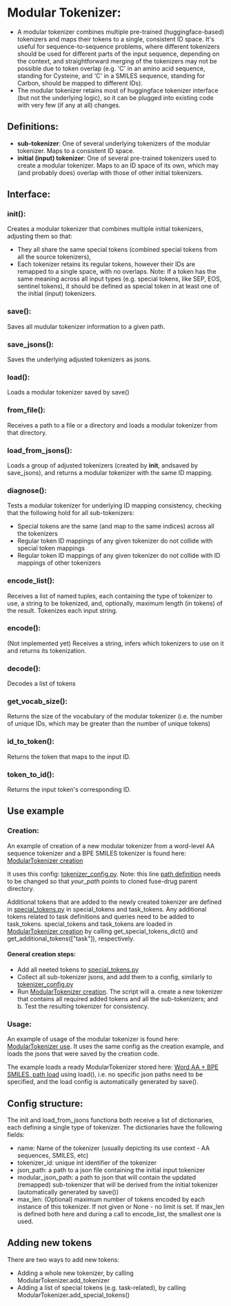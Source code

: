 # Modular Tokenizer:
* A modular tokenizer combines multiple pre-trained (huggingface-based) tokenizers and maps their tokens to a single, consistent ID space. It's useful for sequence-to-sequence problems, where different tokenizers should be used for different parts of the input sequence, depending on the context, and straightforward merging of the tokenizers may not be possible due to token overlap (e.g. 'C' in an amino acid sequence, standing for Cysteine, and 'C' in a SMILES sequence, standing for Carbon, should be mapped to different IDs). 
* The modular tokenizer retains most of huggingface tokenizer interface (but not the underlying logic), so it can be plugged into existing code with very few (if any at all) changes.
## Definitions:
* __sub-tokenizer__: One of several underlying tokenizers of the modular tokenizer. Maps to a consistent ID space.
* __initial (input) tokenizer__: One of several pre-trained tokenizers used to create a modular tokenizer. Maps to an ID space of its own, which may (and probably does) overlap with those of other initial tokenizers.
## Interface:
### __init__(): 
Creates a modular tokenizer that combines multiple initial tokenizers, adjusting them so that:
* They all share the same special tokens (combined special tokens from all the source tokenizers),
* Each tokenizer retains its regular tokens, however their IDs are remapped to a single space, with no overlaps.
Note: If a token has the same meaning across all input types (e.g. special tokens, like SEP, EOS, sentinel tokens), it should be defined as special token in at least one of the initial (input) tokenizers.
### save():
Saves all mudular tokenizer information to a given path.
### save_jsons():
Saves the underlying adjusted tokenizers as jsons.
### load():
Loads a modular tokenizer saved by save()
### from_file(): 
Receives a path to a file or a directory and loads a modular tokenizer from that directory.
### load_from_jsons(): 
Loads a group of adjusted tokenizers (created by __init__, andsaved by save_jsons), and returns a modular tokenizer with the same ID mapping.
### diagnose():
Tests a modular tokenizer for underlying ID mapping consistency, checking that the following hold for all sub-tokenizers:
* Special tokens are the same (and map to the same indices) across all the tokenizers
* Regular token ID mappings of any given tokenizer do not collide with special token mappings
* Regular token ID mappings of any given tokenizer do not collide with ID mappings of other tokenizers
### encode_list():
Receives a list of named tuples, each containing the type of tokenizer to use, a string to be tokenized, and, optionally, maximum length (in tokens) of the result. Tokenizes each input string.
### encode(): 
(Not implemented yet) Receives a string, infers which tokenizers to use on it and returns its tokenization.
### decode():
Decodes a list of tokens
### get_vocab_size(): 
Returns the size of the vocabulary of the modular tokenizer (i.e. the number of unique IDs, which may be greater than the number of unique tokens)
### id_to_token():
Returns the token that maps to the input ID.
### token_to_id():
Returns the input token's corresponding ID.
## Use example
### Creation:
An example of creation of a new modular tokenizer from a word-level AA sequence tokenizer and a BPE SMILES tokenizer is found here: [ModularTokenizer creation](https://github.com/BiomedSciAI/fuse-drug/blob/a1b9564eb54b9fe39890645fb5378c13aedde6fb/fusedrug/data/tokenizer/modulartokenizer/test_multi_tokenizer_creation.py#L107)

It uses this config: [tokenizer_config.py](https://github.com/BiomedSciAI/fuse-drug/blob/main/fusedrug/data/tokenizer/modulartokenizer/configs/tokenizer_config.yaml). Note: this line [path definition](https://github.com/BiomedSciAI/fuse-drug/blob/a1b9564eb54b9fe39890645fb5378c13aedde6fb/fusedrug/data/tokenizer/modulartokenizer/configs/tokenizer_config.yaml#L3) needs to be changed so that _your_path_ points to cloned fuse-drug parent directory.

Additional tokens that are added to the newly created tokenizer are defined in [special_tokens.py](https://github.com/BiomedSciAI/fuse-drug/blob/a1b9564eb54b9fe39890645fb5378c13aedde6fb/fusedrug/data/tokenizer/modulartokenizer/special_tokens.py) in special_tokens and task_tokens. Any additional tokens related to task definitions and queries need to be added to task_tokens. special_tokens and task_tokens are loaded in [ModularTokenizer creation](https://github.com/BiomedSciAI/fuse-drug/blob/a1b9564eb54b9fe39890645fb5378c13aedde6fb/fusedrug/data/tokenizer/modulartokenizer/test_multi_tokenizer_creation.py) by calling get_special_tokens_dict() and get_additional_tokens(["task"]), respectively.

#### General creation steps:
* Add all neeted tokens to [special_tokens.py](https://github.com/BiomedSciAI/fuse-drug/blob/a1b9564eb54b9fe39890645fb5378c13aedde6fb/fusedrug/data/tokenizer/modulartokenizer/special_tokens.py)
* Collect all sub-tokenizer jsons, and add them to a config, similarly to [tokenizer_config.py](https://github.com/BiomedSciAI/fuse-drug/blob/main/fusedrug/data/tokenizer/modulartokenizer/configs/tokenizer_config.yaml)
* Run [ModularTokenizer creation](https://github.com/BiomedSciAI/fuse-drug/blob/a1b9564eb54b9fe39890645fb5378c13aedde6fb/fusedrug/data/tokenizer/modulartokenizer/test_multi_tokenizer_creation.py). The script will a. create a new tokenizer that contains all required added tokens and all the sub-tokenizers; and b. Test the resulting tokenizer for consistency.
    

### Usage:
An example of usage of the modular tokenizer is found here: [ModularTokenizer use](https://github.com/BiomedSciAI/fuse-drug/blob/a1b9564eb54b9fe39890645fb5378c13aedde6fb/fusedrug/data/tokenizer/modulartokenizer/test_multi_tokenizer_use.py#L16). It uses the same config as the creation example, and loads the jsons that were saved by the creation code.

The example loads a ready ModularTokenizer stored here: [Word AA + BPE SMILES, path load](https://github.com/BiomedSciAI/fuse-drug/tree/main/fusedrug/data/tokenizer/modulartokenizer/pretrained_tokenizers/modular_AA_SMILES_single_path) using load(), i.e. no specific json paths need to be specified, and the load config is automatically generated by save().
## Config structure:
The init and load_from_jsons functiona both receive a list of dictionaries, each defining a single type of tokenizer. The dictionaries have the following fields:
* name: Name of the tokenizer (usually depicting its use context - AA sequences, SMILES, etc)
* tokenizer_id:    unique int identifier of the tokenizer
* json_path:       a path to a json file containing the initial input tokenizer
* modular_json_path: a path to json that will contain the updated (remapped) sub-tokenizer that will be derived from the initial tokenizer (automatically generated by save())
* max_len: (Optional) maximum number of tokens encoded by each instance of this tokenizer. If not given or None - no limit is set. If max_len is defined both here and during a call to encode_list, the smallest one is used.
## Adding new tokens
There are two ways to add new tokens: 
* Adding a whole new tokenizer, by calling ModularTokenizer.add_tokenizer
* Adding a list of special tokens (e.g. task-related), by calling ModularTokenizer.add_special_tokens()